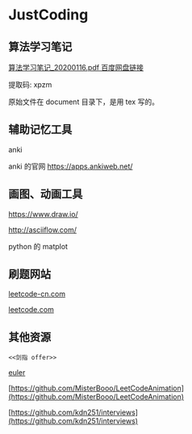 # JustCoding

## 算法学习笔记

[算法学习笔记_20200116.pdf 百度网盘链接](https://pan.baidu.com/s/18zKJ_2IlUDGdfbSO5IIrrQ)  

提取码: xpzm

原始文件在 document 目录下，是用 tex 写的。

## 辅助记忆工具

anki

anki 的官网 https://apps.ankiweb.net/

## 画图、动画工具

https://www.draw.io/

http://asciiflow.com/

python 的 matplot

## 刷题网站

[leetcode-cn.com](https://leetcode-cn.com/)

[leetcode.com](https://leetcode.com/)

## 其他资源

```
<<剑指 offer>>
```

[euler](https://projecteuler.net/)

[https://github.com/MisterBooo/LeetCodeAnimation](https://github.com/MisterBooo/LeetCodeAnimation)

[https://github.com/kdn251/interviews](https://github.com/kdn251/interviews)
